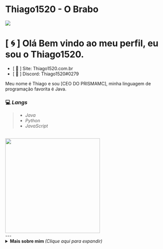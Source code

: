 # Thiago1520 - O Brabo

<p>
<img src= "https://camo.githubusercontent.com/71b837571c48af3aa60a73dbc9d5936aa359d78efbfa8a6743cbbbc16b80ef4d/68747470733a2f2f63646e2e646973636f72646170702e636f6d2f6174746163686d656e74732f3830353930323039333930363630383138362f3830353931333937323533353539303932322f74656e6f722e676966"/>
</p>

# [ 🌀 ] Olá Bem vindo ao meu perfil, eu sou o Thiago1520.


- [ 📌 ] Site: Thiago1520.com.br
- [ 💬 ] Discord: Thiago1520#0279


Meu nome é Thiago e sou [CEO DO PRISMAMC], minha linguagem de programação favorita é Java.

<h3>💻 <em>Langs</em></h3>
<blockquote>
  <ul>
    <li><em>Java</em></li>
    <li><em>Python</em></li>
    <li><em>JavaScript</em></li>
  </ul>
</blockquote>

<br>

<img src="https://c.tenor.com/-n4k63Qsk-4AAAAM/anonymous-hacker.gif" width="300">

</br>
---

<details>
  <summary> <b> Mais sobre mim </b> <i>(Clique aqui para expandir)</i> </summary>
  <br>
<li><em>Me Adiciona no Discord Que Te Conto Mais Sobre Mim!</em></li>
    </a>
  </p>
